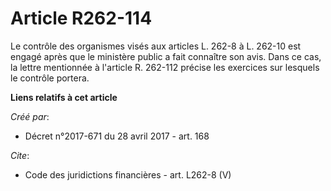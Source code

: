 # Article R262-114

Le contrôle des organismes visés aux articles L. 262-8 à L. 262-10 est engagé après que le ministère public a fait connaître
son avis. Dans ce cas, la lettre mentionnée à l'article R. 262-112 précise les exercices sur lesquels le contrôle portera.

**Liens relatifs à cet article**

_Créé par_:

  - Décret n°2017-671 du 28 avril 2017 - art. 168

_Cite_:

  - Code des juridictions financières - art. L262-8 (V)
